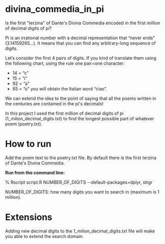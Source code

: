 # divina_commedia_in_pi
Is the first "terzina" of Dante's Divina Commedia encoded in the first million of decimal digits of pi?

Pi  is an irrational number with a decimal representation that “never ends” (3.14159265…). 
It means that you can find any arbitrary-long sequence of digits.


Let’s consider the first 4 pairs of digits. If you kind of translate them using the following chart, using the rule one pair=one character:
- 14 = “c”
- 15 = “i”
- 92 = “a”
- 65 = “o”
you will obtain the Italian word “ciao”. 

We can extend the idea to the point of saying that all the poems written in the centuries are contained in the pi's decimals!

In this project I used the first million of decimal digits of pi (1_milion_decimal_digits.txt) to find the longest possible part of whatever poem (poetry.txt).

# How to run

Add the poem text to the poetry.txt file. By default there is the first terzina of Dante's Divina Commedia.

**Run from the command line:**

% Rscript script.R NUMBER_OF_DIGITS --default-packages=dplyr, strgr

NUMBER_OF_DIGITS: how many digits you want to search in (maximum is 1 million).


# Extensions

Adding new decimal digits to the 1_milion_decimal_digits.txt file will make you able to extend the search domain.
